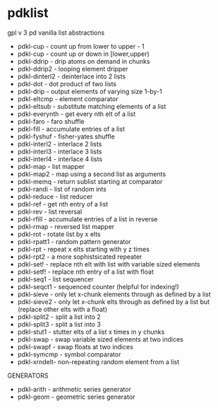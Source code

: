 # pdklist
gpl v 3 pd vanilla list abstractions

- pdkl-cup - count up from lower to upper - 1
- pdkl-cup - count up or down in [lower,upper)
- pdkl-ddrip - drip atoms on demand in chunks
- pdkl-ddrip2 - looping element dripper
- pdkl-dinterl2 - deinterlace into 2 lists
- pdkl-dot - dot product of two lists
- pdkl-drip - output elements of varying size 1-by-1 
- pdkl-eltcmp - element comparator
- pdkl-eltsub - substitute matching elements of a list
- pdkl-everynth - get every nth elt of a list
- pdkl-faro - faro shuffle
- pdkl-fill - accumulate entries of a list
- pdkl-fyshuf - fisher-yates shuffle
- pdkl-interl2 - interlace 2 lists
- pdkl-interl3 - interlace 3 lists
- pdkl-interl4 - interlace 4 lists
- pdkl-map - list mapper
- pdkl-map2 - map using a second list as arguments
- pdkl-memq - return sublist starting at comparator
- pdkl-randi - list of random ints
- pdkl-reduce - list reducer
- pdkl-ref - get nth entry of a list
- pdkl-rev - list reversal
- pdkl-rfill - accumulate entries of a list in reverse
- pdkl-rmap - reversed list mapper
- pdkl-rot - rotate list by x elts
- pdkl-rpatt1 - random pattern generator
- pdkl-rpt - repeat x elts starting with y z times
- pdkl-rpt2 - a more sophistsicated repeater
- pdkl-set! - replace nth elt with list with variable sized elements
- pdkl-setf! - replace nth entry of a list with float
- pdkl-seq1 - list sequencer
- pdkl-seqct1 - sequenced counter (helpful for indexing!)
- pdkl-sieve - only let x-chunk elements through as defined by a list
- pdkl-sieve2 - only let x-chunk elts through as defined by a list but (replace other elts with a float)
- pdkl-split2 - split a list into 2
- pdkl-split3 - split a list into 3
- pdkl-stut1 - stutter elts of a list x times in y chunks
- pdkl-swap - swap variable sized elements at two indices
- pdkl-swapf - swap floats at two indices
- pdkl-symcmp - symbol comparator
- pdkl-xrndelt- non-repeating random element from a list


GENERATORS
- pdkl-arith - arithmetic series generator
- pdkl-geom - geometric series generator
